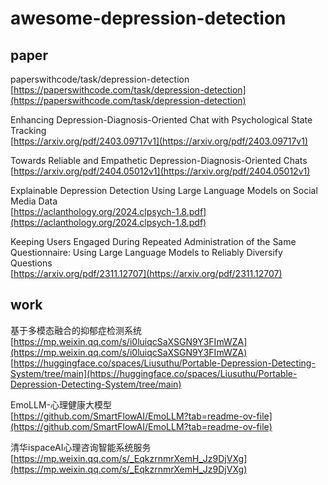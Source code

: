 # awesome-depression-detection
## paper
paperswithcode/task/depression-detection  
[https://paperswithcode.com/task/depression-detection](https://paperswithcode.com/task/depression-detection)

Enhancing Depression-Diagnosis-Oriented Chat with Psychological State Tracking  
[https://arxiv.org/pdf/2403.09717v1](https://arxiv.org/pdf/2403.09717v1)

Towards Reliable and Empathetic Depression-Diagnosis-Oriented Chats  
[https://arxiv.org/pdf/2404.05012v1](https://arxiv.org/pdf/2404.05012v1)

Explainable Depression Detection Using Large Language Models on Social Media Data  
[https://aclanthology.org/2024.clpsych-1.8.pdf](https://aclanthology.org/2024.clpsych-1.8.pdf)

Keeping Users Engaged During Repeated Administration of the Same Questionnaire: Using Large Language Models to Reliably Diversify Questions  
[https://arxiv.org/pdf/2311.12707](https://arxiv.org/pdf/2311.12707)

## work
基于多模态融合的抑郁症检测系统 
[https://mp.weixin.qq.com/s/i0luiqcSaXSGN9Y3FImWZA](https://mp.weixin.qq.com/s/i0luiqcSaXSGN9Y3FImWZA)
[https://huggingface.co/spaces/Liusuthu/Portable-Depression-Detecting-System/tree/main](https://huggingface.co/spaces/Liusuthu/Portable-Depression-Detecting-System/tree/main)

EmoLLM-心理健康大模型  
[https://github.com/SmartFlowAI/EmoLLM?tab=readme-ov-file](https://github.com/SmartFlowAI/EmoLLM?tab=readme-ov-file)

清华ispaceAI心理咨询智能系统服务
[https://mp.weixin.qq.com/s/_EqkzrnmrXemH_Jz9DjVXg](https://mp.weixin.qq.com/s/_EqkzrnmrXemH_Jz9DjVXg)
